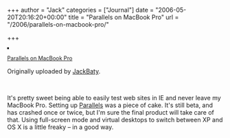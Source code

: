 +++
author = "Jack"
categories = ["Journal"]
date = "2006-05-20T20:16:20+00:00"
title = "Parallels on MacBook Pro"
url = "/2006/parallels-on-macbook-pro/"

+++

[<img src="https://static.flickr.com/46/150099046_32a09a4e43_m.jpg" alt="" style="border: solid 2px #000000;" />][1] </p> 

<span style="font-size: 0.9em; margin-top: 0px;"><a href="http://www.flickr.com/photos/jbaty/150099046/">Parallels on MacBook Pro</a></p> 

<p>
  Originally uploaded by <a href="http://www.flickr.com/people/jbaty/">JackBaty</a>.
</p>

<p>
  </span>
</p>

<p>
  <br clear="all" />
</p>

<p>
  It's pretty sweet being able to easily test web sites in IE and never leave my MacBook Pro. Setting up <a href="http://www.parallels.com/en/products/workstation/">Parallels</a> was a piece of cake. It's still beta, and has crashed once or twice, but I'm sure the final product will take care of that. Using full-screen mode and virtual desktops to switch between XP and OS X is a little freaky &#8211; in a good way.
</p>

 [1]: http://www.flickr.com/photos/jbaty/150099046/ "photo sharing"